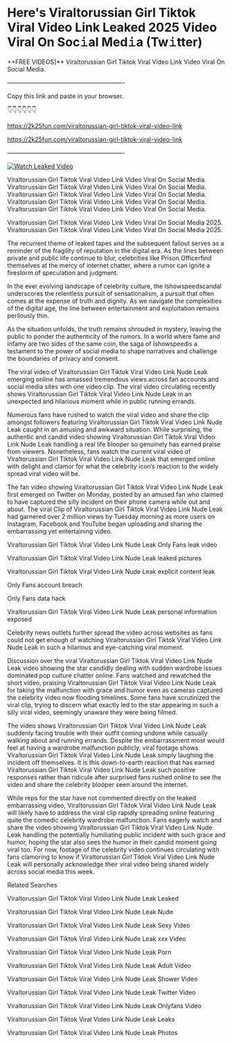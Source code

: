 # Here's Viraltorussian Girl Tiktok Viral Video Link Leaked 2025 Video Viral On Soc𝚒al Med𝚒a (Tw𝚒tter)

++FREE VIDEOS]** Viraltorussian Girl Tiktok Viral Video Link Video Viral On Social Media.

———————————————————-

Copy this link and paste in your browser.

👇👇👇👇👇👇

https://2k25fun.com/viraltorussian-girl-tiktok-viral-video-link

https://2k25fun.com/viraltorussian-girl-tiktok-viral-video-link

———————————————————-

[![Watch Leaked Video](https://miro.medium.com/v2/resize:fit:828/format:webp/1*cilzJN44JGOrTw9NJCrNHA.gif "Watch Leaked Video")](https://2k25fun.com/viraltorussian-girl-tiktok-viral-video-link)

Viraltorussian Girl Tiktok Viral Video Link Video Viral On Social Media. Viraltorussian Girl Tiktok Viral Video Link Video Viral On Social Media. Viraltorussian Girl Tiktok Viral Video Link Video Viral On Social Media. Viraltorussian Girl Tiktok Viral Video Link Video Viral On Social Media. Viraltorussian Girl Tiktok Viral Video Link Video Viral On Social Media.

Viraltorussian Girl Tiktok Viral Video Link Video Viral On Social Media 2025. Viraltorussian Girl Tiktok Viral Video Link Video Viral On Social Media 2025.

The recurrent theme of leaked tapes and the subsequent fallout serves as a reminder of the fragility of reputation in the digital era. As the lines between private and public life continue to blur, celebrities like Prison Officerfind themselves at the mercy of internet chatter, where a rumor can ignite a firestorm of speculation and judgment.

In the ever evolving landscape of celebrity culture, the Ishowspeedscandal underscores the relentless pursuit of sensationalism, a pursuit that often comes at the expense of truth and dignity. As we navigate the complexities of the digital age, the line between entertainment and exploitation remains perilously thin.

As the situation unfolds, the truth remains shrouded in mystery, leaving the public to ponder the authenticity of the rumors. In a world where fame and infamy are two sides of the same coin, the saga of Ishowspeedis a testament to the power of social media to shape narratives and challenge the boundaries of privacy and consent.

The viral video of Viraltorussian Girl Tiktok Viral Video Link Nude Leak emerging online has amassed tremendous views across fan accounts and social media sites with one video clip. The viral video circulating recently shows Viraltorussian Girl Tiktok Viral Video Link Nude Leak in an unexpected and hilarious moment while in public running errands.

Numerous fans have rushed to watch the viral video and share the clip amongst followers featuring Viraltorussian Girl Tiktok Viral Video Link Nude Leak caught in an amusing and awkward situation. While surprising, the authentic and candid video showing Viraltorussian Girl Tiktok Viral Video Link Nude Leak handling a real life blooper so genuinely has earned praise from viewers. Nonetheless, fans watch the current viral video of Viraltorussian Girl Tiktok Viral Video Link Nude Leak that emerged online with delight and clamor for what the celebrity icon’s reaction to the widely spread viral video will be.

The fan video showing Viraltorussian Girl Tiktok Viral Video Link Nude Leak first emerged on Twitter on Monday, posted by an amused fan who claimed to have captured the silly incident on their phone camera while out and about. The viral Clip of Viraltorussian Girl Tiktok Viral Video Link Nude Leak had garnered over 2 million views by Tuesday morning as more users on Instagram, Facebook and YouTube began uploading and sharing the embarrassing yet entertaining video.

Viraltorussian Girl Tiktok Viral Video Link Nude Leak Only Fans leak video

Viraltorussian Girl Tiktok Viral Video Link Nude Leak leaked pictures

Viraltorussian Girl Tiktok Viral Video Link Nude Leak explicit content leak

Only Fans account breach

Only Fans data hack

Viraltorussian Girl Tiktok Viral Video Link Nude Leak personal information exposed

Celebrity news outlets further spread the video across websites as fans could not get enough of watching Viraltorussian Girl Tiktok Viral Video Link Nude Leak in such a hilarious and eye-catching viral moment.

Discussion over the viral Viraltorussian Girl Tiktok Viral Video Link Nude Leak video showing the star candidly dealing with sudden wardrobe issues dominated pop culture chatter online. Fans watched and rewatched the short video, praising Viraltorussian Girl Tiktok Viral Video Link Nude Leak for taking the malfunction with grace and humor even as cameras captured the celebrity video now flooding timelines. Some fans have scrutinized the viral clip, trying to discern what exactly led to the star appearing in such a silly viral video, seemingly unaware they were being filmed.

The video shows Viraltorussian Girl Tiktok Viral Video Link Nude Leak suddenly facing trouble with their outfit coming undone while casually walking about and running errands. Despite the embarrassment most would feel at having a wardrobe malfunction publicly, viral footage shows Viraltorussian Girl Tiktok Viral Video Link Nude Leak simply laughing the incident off themselves. It is this down-to-earth reaction that has earned Viraltorussian Girl Tiktok Viral Video Link Nude Leak such positive responses rather than ridicule after surprised fans rushed online to see the video and share the celebrity blooper seen around the internet.

While reps for the star have not commented directly on the leaked embarrassing video, Viraltorussian Girl Tiktok Viral Video Link Nude Leak will likely have to address the viral clip rapidly spreading online featuring quite the comedic celebrity wardrobe malfunction. Fans eagerly watch and share the video showing Viraltorussian Girl Tiktok Viral Video Link Nude Leak handling the potentially humiliating public incident with such grace and humor, hoping the star also sees the humor in their candid moment going viral too. For now, footage of the celebrity video continues circulating with fans clamoring to know if Viraltorussian Girl Tiktok Viral Video Link Nude Leak will personally acknowledge their viral video being shared widely across social media this week.

Related Searches

Viraltorussian Girl Tiktok Viral Video Link Nude Leak Leaked

Viraltorussian Girl Tiktok Viral Video Link Nude Leak Nude

Viraltorussian Girl Tiktok Viral Video Link Nude Leak Sexy Video

Viraltorussian Girl Tiktok Viral Video Link Nude Leak xxx Video

Viraltorussian Girl Tiktok Viral Video Link Nude Leak Porn

Viraltorussian Girl Tiktok Viral Video Link Nude Leak Adult Video

Viraltorussian Girl Tiktok Viral Video Link Nude Leak Shower Video

Viraltorussian Girl Tiktok Viral Video Link Nude Leak Twitter Video

Viraltorussian Girl Tiktok Viral Video Link Nude Leak Onlyfans Video

Viraltorussian Girl Tiktok Viral Video Link Nude Leak Leaks

Viraltorussian Girl Tiktok Viral Video Link Nude Leak Photos